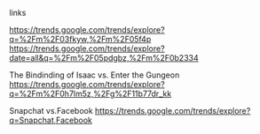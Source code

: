 ﻿links


https://trends.google.com/trends/explore?q=%2Fm%2F03fkyw,%2Fm%2F05f4p
https://trends.google.com/trends/explore?date=all&q=%2Fm%2F05pdgbz,%2Fm%2F0b2334

The Bindinding of Isaac vs. Enter the Gungeon
https://trends.google.com/trends/explore?q=%2Fm%2F0h7lm5z,%2Fg%2F11b77dr_kk

Snapchat vs.Facebook
https://trends.google.com/trends/explore?q=Snapchat,Facebook


